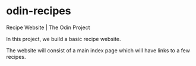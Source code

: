 # odin-recipes
Recipe Website | The Odin Project

In this project, we build a basic recipe website.

The website will consist of a main index page which will have links to a few recipes.